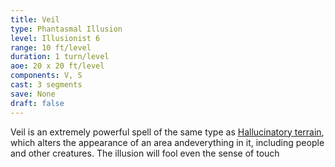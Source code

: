 ```yaml
---
title: Veil
type: Phantasmal Illusion
level: Illusionist 6
range: 10 ft/level
duration: 1 turn/level
aoe: 20 x 20 ft/level
components: V, S
cast: 3 segments
save: None
draft: false
---
```


Veil is an extremely powerful spell of the same type as [Hallucinatory terrain](/srd/spells/illusionist/hallucinatory-terrain), which alters the appearance of an area andeverything in it, including people and other creatures. The illusion will fool even the sense of touch
